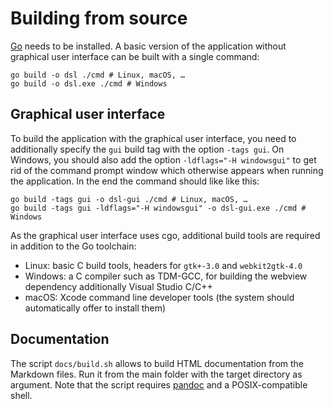 # Building from source

[Go](https://go.dev/) needs to be installed.
A basic version of the application without graphical user interface can be built with a single command:

	go build -o dsl ./cmd # Linux, macOS, …
	go build -o dsl.exe ./cmd # Windows

## Graphical user interface

To build the application with the graphical user interface, you need to additionally specify the `gui` build tag with the option `-tags gui`.
On Windows, you should also add the option `-ldflags="-H windowsgui"` to get rid of the command prompt window which otherwise appears when running the application.
In the end the command should like like this:

	go build -tags gui -o dsl-gui ./cmd # Linux, macOS, …
	go build -tags gui -ldflags="-H windowsgui" -o dsl-gui.exe ./cmd # Windows

As the graphical user interface uses cgo, additional build tools are required in addition to the Go toolchain:

- Linux: basic C build tools, headers for `gtk+-3.0` and `webkit2gtk-4.0`
- Windows: a C compiler such as TDM-GCC, for building the webview dependency additionally Visual Studio C/C++
- macOS: Xcode command line developer tools (the system should automatically offer to install them)

## Documentation

The script `docs/build.sh` allows to build HTML documentation from the Markdown files.
Run it from the main folder with the target directory as argument.
Note that the script requires [pandoc](https://pandoc.org/) and a POSIX-compatible shell.
